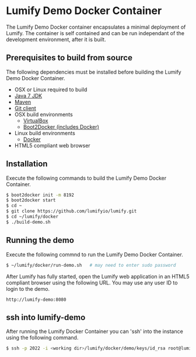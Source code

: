 # Lumify Demo Docker Container
The Lumify Demo Docker container encapsulates a minimal deployment of Lumify.  The container is self contained and can be run independant of the development environment, after it is built.  

## Prerequisites to build from source
The following dependencies must be installed before building the Lumify Demo Docker Container.

- OSX or Linux required to build
- [Java 7 JDK](http://www.oracle.com/technetwork/java/javase/downloads)
- [Maven](https://maven.apache.org/)
- [Git client](http://git-scm.com/)
- OSX build environments
	- [VirtualBox](https://www.virtualbox.org/)
	- [Boot2Docker (includes Docker)](http://boot2docker.io/)
- Linux build environments
	- [Docker](https://www.docker.com/)
- HTML5 compliant web browser

## Installation
Execute the following commands to build the Lumify Demo Docker Container.

```sh
$ boot2docker init -m 8192
$ boot2docker start 
$ cd ~
$ git clone https://github.com/lumifyio/lumify.git
$ cd ~/lumify/docker
$ ./build-demo.sh
```

## Running the demo
Execute the following commnd to run the Lumify Demo Docker Container.

```sh
$ ~/lumify/docker/run-demo.sh   # may need to enter sudo password
```

After Lumify has fully started, open the Lumify web application in an HTML5 compliant browser using the following URL.  You may use any user ID to login to the demo.

```
http://lumify-demo:8080
```

## ssh into lumify-demo
After running the Lumify Docker Container you can 'ssh' into the instance using the following command.

```sh
$ ssh -p 2022 -i <working dir>/lumify/docker/demo/keys/id_rsa root@lumify-demo
```